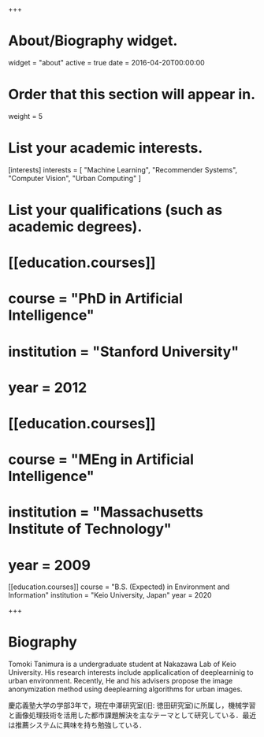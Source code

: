 +++
# About/Biography widget.
widget = "about"
active = true
date = 2016-04-20T00:00:00

# Order that this section will appear in.
weight = 5

# List your academic interests.
[interests]
  interests = [
    "Machine Learning",
    "Recommender Systems",
    "Computer Vision",
    "Urban Computing"
  ]

# List your qualifications (such as academic degrees).
# [[education.courses]]
#   course = "PhD in Artificial Intelligence"
#   institution = "Stanford University"
#   year = 2012
# 
# [[education.courses]]
#   course = "MEng in Artificial Intelligence"
#   institution = "Massachusetts Institute of Technology"
#   year = 2009

[[education.courses]]
  course = "B.S. (Expected) in Environment and Information"
  institution = "Keio University, Japan"
  year = 2020
 
+++

# Biography
Tomoki Tanimura is a undergraduate student at Nakazawa Lab of Keio University. His research interests include applicalication of deeplearninig to urban environment. Recently, He and his advisers propose the image anonymization method using deeplearning algorithms for urban images.

慶応義塾大学の学部3年で，現在中澤研究室(旧: 徳田研究室)に所属し，機械学習と画像処理技術を活用した都市課題解決を主なテーマとして研究している．最近は推薦システムに興味を持ち勉強している．
